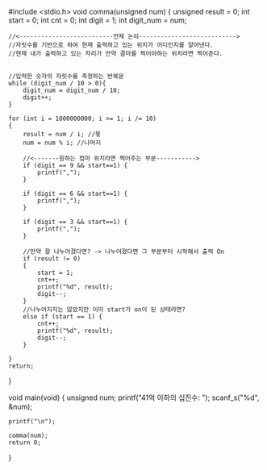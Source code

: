 #include <stdio.h>
void comma(unsigned num) {
    unsigned result = 0;
    int start = 0;
    int cnt = 0;
    int digit = 1;
    int digit_num = num;


    //<--------------------------전체 논리--------------------------->
    //자릿수를 기반으로 하여 현재 출력하고 있는 위치가 어디인지를 알아낸다.
    //현재 내가 출력하고 있는 자리가 만약 콤마를 찍어야하는 위치라면 찍어준다.


    //입력한 숫자의 자릿수를 측정하는 반복문
    while (digit_num / 10 > 0){
        digit_num = digit_num / 10;
        digit++;
    }

    for (int i = 1000000000; i >= 1; i /= 10)
    {
        result = num / i; //몫
        num = num % i; //나머지

        //<-------원하는 컴마 위치라면 찍어주는 부분----------->
        if (digit == 9 && start==1) {
            printf(",");
        }

        if (digit == 6 && start==1) {
            printf(",");
        }

        if (digit == 3 && start==1) {
            printf(",");
        }

        //만약 잘 나누어졌다면? -> 나누어졌다면 그 부분부터 시작해서 출력 On
        if (result != 0)
        {
            start = 1;
            cnt++;
            printf("%d", result);
            digit--;
        }
        //나누어지지는 않았지만 이미 start가 on이 된 상태라면?
        else if (start == 1) {
            cnt++;
            printf("%d", result);
            digit--;
        }
        
    }
    return;
}

void main(void) {
    unsigned num;
    printf("41억 이하의 십진수: ");
    scanf_s("%d", &num);

    printf("\n");

    comma(num);
    return 0;
}